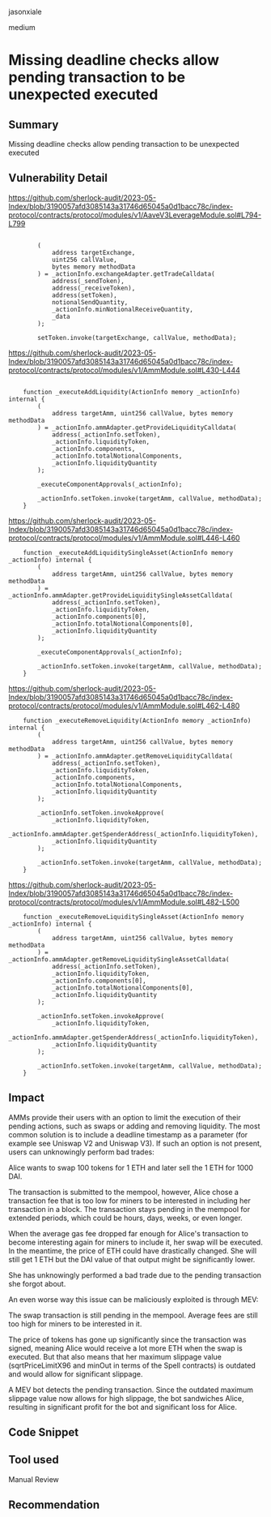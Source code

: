 jasonxiale

medium

# Missing deadline checks allow pending transaction to be unexpected executed

## Summary
Missing deadline checks allow pending transaction to be unexpected executed 

## Vulnerability Detail
https://github.com/sherlock-audit/2023-05-Index/blob/3190057afd3085143a31746d65045a0d1bacc78c/index-protocol/contracts/protocol/modules/v1/AaveV3LeverageModule.sol#L794-L799
```solidity

        (
            address targetExchange,
            uint256 callValue,
            bytes memory methodData
        ) = _actionInfo.exchangeAdapter.getTradeCalldata(
            address(_sendToken),
            address(_receiveToken),
            address(setToken),
            notionalSendQuantity,
            _actionInfo.minNotionalReceiveQuantity,
            _data
        );

        setToken.invoke(targetExchange, callValue, methodData);
```

https://github.com/sherlock-audit/2023-05-Index/blob/3190057afd3085143a31746d65045a0d1bacc78c/index-protocol/contracts/protocol/modules/v1/AmmModule.sol#L430-L444
```solidity

    function _executeAddLiquidity(ActionInfo memory _actionInfo) internal {
        (
            address targetAmm, uint256 callValue, bytes memory methodData
        ) = _actionInfo.ammAdapter.getProvideLiquidityCalldata(
            address(_actionInfo.setToken),
            _actionInfo.liquidityToken,
            _actionInfo.components,
            _actionInfo.totalNotionalComponents,
            _actionInfo.liquidityQuantity
        );

        _executeComponentApprovals(_actionInfo);

        _actionInfo.setToken.invoke(targetAmm, callValue, methodData);
    }
```

https://github.com/sherlock-audit/2023-05-Index/blob/3190057afd3085143a31746d65045a0d1bacc78c/index-protocol/contracts/protocol/modules/v1/AmmModule.sol#L446-L460
```solidity
    function _executeAddLiquiditySingleAsset(ActionInfo memory _actionInfo) internal {
        (
            address targetAmm, uint256 callValue, bytes memory methodData
        ) = _actionInfo.ammAdapter.getProvideLiquiditySingleAssetCalldata(
            address(_actionInfo.setToken),
            _actionInfo.liquidityToken,
            _actionInfo.components[0],
            _actionInfo.totalNotionalComponents[0],
            _actionInfo.liquidityQuantity
        );

        _executeComponentApprovals(_actionInfo);

        _actionInfo.setToken.invoke(targetAmm, callValue, methodData);
    }
```

https://github.com/sherlock-audit/2023-05-Index/blob/3190057afd3085143a31746d65045a0d1bacc78c/index-protocol/contracts/protocol/modules/v1/AmmModule.sol#L462-L480
```solidity
    function _executeRemoveLiquidity(ActionInfo memory _actionInfo) internal {
        (
            address targetAmm, uint256 callValue, bytes memory methodData
        ) = _actionInfo.ammAdapter.getRemoveLiquidityCalldata(
            address(_actionInfo.setToken),
            _actionInfo.liquidityToken,
            _actionInfo.components,
            _actionInfo.totalNotionalComponents,
            _actionInfo.liquidityQuantity
        );

        _actionInfo.setToken.invokeApprove(
            _actionInfo.liquidityToken,
            _actionInfo.ammAdapter.getSpenderAddress(_actionInfo.liquidityToken),
            _actionInfo.liquidityQuantity
        );

        _actionInfo.setToken.invoke(targetAmm, callValue, methodData);
    }
```

https://github.com/sherlock-audit/2023-05-Index/blob/3190057afd3085143a31746d65045a0d1bacc78c/index-protocol/contracts/protocol/modules/v1/AmmModule.sol#L482-L500
```solidity
    function _executeRemoveLiquiditySingleAsset(ActionInfo memory _actionInfo) internal {
        (
            address targetAmm, uint256 callValue, bytes memory methodData
        ) = _actionInfo.ammAdapter.getRemoveLiquiditySingleAssetCalldata(
            address(_actionInfo.setToken),
            _actionInfo.liquidityToken,
            _actionInfo.components[0],
            _actionInfo.totalNotionalComponents[0],
            _actionInfo.liquidityQuantity
        );

        _actionInfo.setToken.invokeApprove(
            _actionInfo.liquidityToken,
            _actionInfo.ammAdapter.getSpenderAddress(_actionInfo.liquidityToken),
            _actionInfo.liquidityQuantity
        );

        _actionInfo.setToken.invoke(targetAmm, callValue, methodData);
    }
```

## Impact
AMMs provide their users with an option to limit the execution of their pending actions, such as swaps or adding and removing liquidity. The most common solution is to include a deadline timestamp as a parameter (for example see Uniswap V2 and Uniswap V3). If such an option is not present, users can unknowingly perform bad trades:

Alice wants to swap 100 tokens for 1 ETH and later sell the 1 ETH for 1000 DAI.

The transaction is submitted to the mempool, however, Alice chose a transaction fee that is too low for miners to be interested in including her transaction in a block. The transaction stays pending in the mempool for extended periods, which could be hours, days, weeks, or even longer.

When the average gas fee dropped far enough for Alice's transaction to become interesting again for miners to include it, her swap will be executed. In the meantime, the price of ETH could have drastically changed. She will still get 1 ETH but the DAI value of that output might be significantly lower.

She has unknowingly performed a bad trade due to the pending transaction she forgot about.

An even worse way this issue can be maliciously exploited is through MEV:

The swap transaction is still pending in the mempool. Average fees are still too high for miners to be interested in it.

The price of tokens has gone up significantly since the transaction was signed, meaning Alice would receive a lot more ETH when the swap is executed. But that also means that her maximum slippage value (sqrtPriceLimitX96 and minOut in terms of the Spell contracts) is outdated and would allow for significant slippage.

A MEV bot detects the pending transaction. Since the outdated maximum slippage value now allows for high slippage, the bot sandwiches Alice, resulting in significant profit for the bot and significant loss for Alice.
## Code Snippet

## Tool used

Manual Review

## Recommendation
